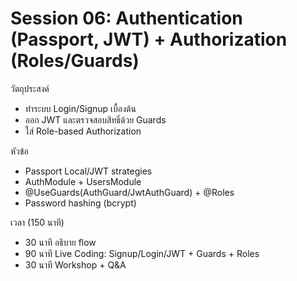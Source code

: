 # Session 06: Authentication (Passport, JWT) + Authorization (Roles/Guards)

วัตถุประสงค์
- ทำระบบ Login/Signup เบื้องต้น
- ออก JWT และตรวจสอบสิทธิ์ด้วย Guards
- ใส่ Role-based Authorization

หัวข้อ
- Passport Local/JWT strategies
- AuthModule + UsersModule
- @UseGuards(AuthGuard/JwtAuthGuard) + @Roles
- Password hashing (bcrypt)

เวลา (150 นาที)
- 30 นาที อธิบาย flow
- 90 นาที Live Coding: Signup/Login/JWT + Guards + Roles
- 30 นาที Workshop + Q&A